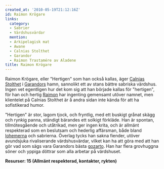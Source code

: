 ```yaml
---
created_at: '2010-05-19T21:12:16Z'
id: Raimon Krögare
links:
  category:
  - Sabrier
  - Värdshusvärdar
  mention:
  - Arkipelagisk mat
  - Awane
  - Calnias Stolthet
  - Garandor
  - Raimon Trastamére av Aladene
title: Raimon Krögare
---
```


Raimon Krögare, eller "Hertigen" som han också kallas, äger [Calnias Stolthet] i [Garandors] hamn,
sannolikt ett av stans bättre sabriska värdshus. Ingen vet egentligen hur det kom sig att han
började kallas för "hertigen", för han och hertig [Raimon] har ingenting gemensamt utöver namnet,
men klientelet på Calnias Stolthet är å andra sidan inte kända för att ha sofistikerad humor.

"Hertigen" är stor, lagom tjock, och fryntlig, med ett buskigt grånat skägg och rynkig panna,
ständigt bärandes ett solkigt förkläde. Han är spontan, tillmötesgående och utåtrikad, men ger ingen
krita, och är allmänt respekterad som en beslutsam och hederlig affärsman, både bland [lohemerna]
och sabrierna. Överlag tycks han sakna fiender, utöver avundsjuka rivaliserande värdshusvärdar,
vilket kan ha att göra med att han gör vad som sägs vara Garandors bästa [gozarto]. Han har flera
grovhuggna söner och yppiga döttrar som alla arbetar på värdshuset.

**Resurser: 15 (Allmänt respekterad, kontakter, rykten)**

  [Calnias Stolthet]: Calnias_Stolthet
  [Garandors]: Garandor
  [Raimon]: Raimon_Trastamére_av_Aladene
  [lohemerna]: Awane
  [gozarto]: Arkipelagisk_mat